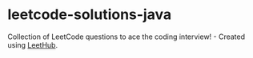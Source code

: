 # leetcode-solutions-java
Collection of LeetCode questions to ace the coding interview! - Created using [LeetHub](https://github.com/QasimWani/LeetHub).
